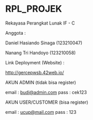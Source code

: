 # RPL_PROJEK
Rekayasa Perangkat Lunak IF - C

Anggota : 

Daniel Hasiando Sinaga (123210047)

Nanang Tri Handoyo (123210058)


Link Deployment (Website) :

http://gercepwsb.42web.io/


AKUN ADMIN (tidak bisa register)

email : budi@admin.com
pass : cek123


AKUN USER/CUSTOMER (bisa register)

email : ucup@mail.com
pass : 123

